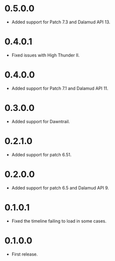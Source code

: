 # 0.5.0.0
- Added support for Patch 7.3 and Dalamud API 13.

# 0.4.0.1
- Fixed issues with High Thunder II.

# 0.4.0.0
- Added support for Patch 7.1 and Dalamud API 11.

# 0.3.0.0
- Added support for Dawntrail.

# 0.2.1.0
- Added support for patch 6.51.

# 0.2.0.0
- Added support for patch 6.5 and Dalamud API 9.

# 0.1.0.1
- Fixed the timeline failing to load in some cases.

# 0.1.0.0
- First release.